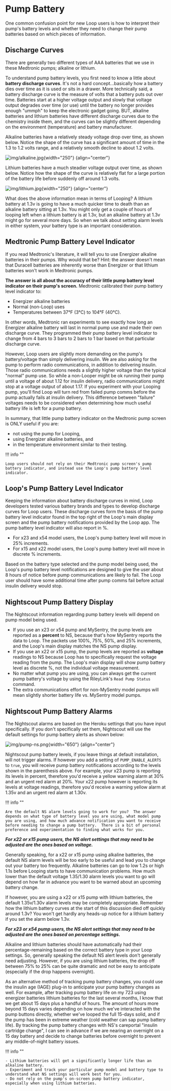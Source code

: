# Pump Battery

One common confusion point for new Loop users is how to interpret their pump's battery levels and whether they need to change their pump batteries based on which pieces of information.

## Discharge Curves

There are generally two different types of AAA batteries that we use in these Medtronic pumps; alkaline or lithium.

To understand pump battery levels, you first need to know a little about **battery discharge curves**.  It's not a hard concept...basically how a battery dies over time as it is used or sits in a drawer.  More technically said, a battery discharge curve is the measure of volts that a battery puts out over time.  Batteries start at a higher voltage output and slowly that voltage output degrades over time (or use) until the battery no longer provides enough "ummph" to keep the electronic gadget going.  BUT, alkaline batteries and lithium batteries have different discharge curves due to the chemistry inside them, and the curves can be slightly different depending on the environment (temperature) and battery manufacturer.

Alkaline batteries have a relatively steady voltage drop over time, as shown below.  Notice the shape of the curve has a significant amount of time in the 1.3 to 1.2 volts range, and a relatively smooth decline to about 1.2 volts.

![img/alkaline.jpg](img/alkaline.jpg){width="250"}
{align="center"}

Lithium batteries have a much steadier voltage output over time, as shown below.  Notice how the shape of the curve is relatively flat for a large portion of the battery life before suddenly off around 1.3 volts.

![img/lithium.jpg](img/lithium.jpg){width="250"}
{align="center"}

What does the above information mean in terms of Looping?  A lithium battery at 1.3v is going to have a much quicker time to death than an alkaline battery sitting at 1.3v.  You might only get a couple of hours of looping left when a lithium battery is at 1.3v, but an alkaline battery at 1.3v might go for several more days.  So when we talk about setting alarm levels in either system, your battery type is an important consideration.

## Medtronic Pump Battery Level Indicator

If you read Medtronic's literature, it will tell you to use Energizer alkaline batteries in their pumps.  Why would that be?  Hint: the answer doesn't mean that Duracell batteries are inherently worse than Energizer or that lithium batteries won't work in Medtronic pumps.

**The answer is all about the accuracy of their little pump battery level indicator on their pump's screen.**  Medtronic calibrated their pump battery level indicator to:

* Energizer alkaline batteries
* Normal (non-Loop) uses
* Temperatures between 37°F (3°C) to 104°F (40°C).

In other words, Medtronic ran experiments to see exactly how long an Energizer alkaline battery will last in normal pump use and made their own discharge curve.  They programmed their pump battery level indicator to change from 4 bars to 3 bars to 2 bars to 1 bar based on that particular discharge curve.

However, Loop users are slightly more demanding on the pump's battery/voltage than simply delivering insulin.  We are also asking for the pump to perform radio communications, in addition to delivering insulin.  Those radio communications needs a slightly higher voltage than the typical "normal" pump use.  So while a non-Looper might be ok running their pump until a voltage of about 1.12 for insulin delivery, radio communications might stop at a voltage output of about 1.17.  If you experiment with your Looping pump, you'll find Loop will turn red from failed pump comms before the pump actually fails at insulin delivery.  This difference between "failure" voltages needs to be considered when determining how much useful battery life is left for a pump battery.

In summary, that little pump battery indicator on the Medtronic pump screen is ONLY useful if you are:

* not using the pump for Looping,
* using Energizer alkaline batteries, and
* in the temperature environment similar to their testing.

!!! info ""

    Loop users should not rely on their Medtronic pump screen's pump battery indicator, and instead use the Loop's pump battery level indicator.

## Loop's Pump Battery Level Indicator

Keeping the information about battery discharge curves in mind, Loop developers tested various battery brands and types to develop discharge curves for Loop users.  These discharge curves form the basis of the pump battery level indicator found in the top right of the Loop's main display screen and the pump battery notifications provided by the Loop app.  The pump battery level indicator will also report in %.

* For x23 and x54 model users, the Loop's pump battery level will move in 25% increments.
* For x15 and x22 model users, the Loop's pump battery level will move in discrete % increments.

Based on the battery type selected and the pump model being used, the Loop's pump battery level notifications are designed to give the user about 8 hours of notice before pump communications are likely to fail.  The Loop user should have some additional time after pump comms fail before actual insulin delivery would stop.

## Nightscout Pump Battery Display

The Nightscout information regarding pump battery levels will depend on pump model being used.

* If you use an x23 or x54 pump and MySentry, the pump levels are reported as a **percent** to NS, because that's how MySentry reports the data to Loop.  The packets use 100%, 75%, 50%, and 25% increments, and the Loop's main display matches the NS pump display.
* If you use an x22 or x15 pump, the pump levels are reported as **voltage** readings to NS because Loop has to specifically request the voltage reading from the pump.  The Loop's main display will show pump battery level as discrete %, not the individual voltage measurement.
* No matter what pump you are using, you can always get the current pump battery's voltage by using the RileyLink's `Read Pump Status` command.
* The extra communications effort for non-MySentry model pumps will mean slightly shorter battery life vs. MySentry model pumps.

## Nightscout Pump Battery Alarms

The Nightscout alarms are based on the Heroku settings that you have input specifically.  If you don't specifically set them, Nightscout will use the default settings for pump battery alerts as shown below:

![img/pump-ns.png](img/pump-ns.png){width="650"}
{align="center"}

Nightscout pump battery levels, if you leave things at default installation, will not trigger alarms.  If however you add a setting of `PUMP_ENABLE_ALERTS` to `true`, you will receive pump battery notifications according to the levels shown in the parenthesis above.  For example, your x23 pump is reporting its levels in percent, therefore you'd receive a yellow warning alarm at 30% and an urgent red alarm at 20%.  Your x22 pump however is reporting its levels at voltage readings, therefore you'd receive a warning yellow alarm at 1.35v and an urgent red alarm at 1.30v.

!!! info ""

    Are the default NS alarm levels going to work for you?  The answer depends on what type of battery level you are using, what model pump you are using, and how much advance notification you want to receive before needing to change a pump battery.  There is a bit of personal preference and experimentation to finding what works for you.

***For x22 or x15 pump users, the NS alert settings that may need to be adjusted are the ones based on voltage.***

Generally speaking, for a x22 or x15 pump using alkaline batteries, the default NS alarm levels will be too early to be useful and lead you to change out your battery too frequently.  Alkaline batteries can go to low 1.2s or high 1.1s before Looping starts to have communication problems.  How much lower than the default voltage 1.35/1.30 alarm levels you want to go will depend on how far in advance you want to be warned about an upcoming battery change.

If however, you are using a x22 or x15 pump with lithium batteries, the default 1.35v/1.30v alarm levels may be completely appropriate.  Remember how the lithium battery curves at the start of this discussion died off quickly around 1.3v?  You won't get hardly any heads-up notice for a lithium battery if you set the alarm below 1.3v.

***For x23 or x54 pump users, the NS alert settings that may need to be adjusted are the ones based on percentage settings.***

Alkaline and lithium batteries should have automatically had their percentage-remaining based on the correct battery type in your Loop settings.  So, generally speaking the default NS alert levels don't generally need adjusting.  However, if you are using lithium batteries, the drop off between 75% to 25% can be quite dramatic and not be easy to anticipate (especially if the drop happens overnight).

As an alternative method of tracking pump battery changes, you could use the insulin age (IAGE) plug-in to anticipate your pump battery changes as well.  For example, after tracking pump battery life on my 723 using energizer batteries lithium batteries for the last several months, I know that we get about 15 days plus a handful of hours.  The amount of hours more beyond 15 days varies depending on how much we've interacted with the pump buttons directly, whether we've looped the full 15-days solid, and if the pump has been in extreme weather (cold weather can sap pump battery life).  By tracking the pump battery changes with NS's careportal "insulin cartridge change", I can see in advance if we are nearing an overnight on a 15 day battery and decide to change batteries before overnight to prevent any middle-of-night battery issues.

!!! info ""

    - Lithium batteries will get a significantly longer life than an alkaline battery.
    - Experiment and track your particular pump model and battery type to understand what NS settings will work best for you.
    - Do not rely on the pump's on-screen pump battery indicator, especially when using lithium batteries.
